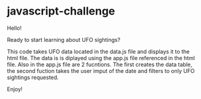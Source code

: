 # javascript-challenge


Hello! 

Ready to start learning about UFO sightings? 

This code takes UFO data located in the data.js file and displays it to the html file. The data is is diplayed using the app.js file referenced in the html file. Also in the app.js file are 2 fucntions. The first creates the data table, the second fuction takes the user imput of the date and filters to only UFO sightings requested. 


Enjoy! 
